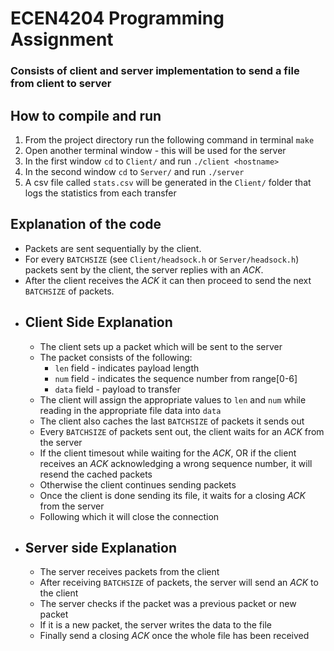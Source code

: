 # ECEN4204 Programming Assignment

### Consists of client and server implementation to send a file from client to server

## How to compile and run
1. From the project directory run the following command in terminal `make`
2. Open another terminal window - this will be used for the server
3. In the first window `cd` to `Client/` and run `./client <hostname>`
4. In the second window `cd` to `Server/` and run `./server`
5. A csv file called `stats.csv` will be generated in the `Client/` folder that logs the statistics from each transfer

## Explanation of the code
- Packets are sent sequentially by the client. 
- For every `BATCHSIZE` (see `Client/headsock.h` or `Server/headsock.h`) packets sent by the client, the server replies with an *ACK*. 
- After the client receives the *ACK* it can then proceed to send the next `BATCHSIZE` of packets.
- Client Side Explanation
  -
  - The client sets up a packet which will be sent to the server
  - The packet consists of the following:
    - `len` field - indicates payload length
    - `num` field - indicates the sequence number from range[0-6]
    - `data` field - payload to transfer
  - The client will assign the appropriate values to `len` and `num` while reading in the appropriate file data into `data`
  - The client also caches the last `BATCHSIZE` of packets it sends out
  - Every `BATCHSIZE` of packets sent out, the client waits for an *ACK* from the server
  - If the client timesout while waiting for the *ACK*, OR if the client receives an *ACK* acknowledging a wrong sequence number, it will resend the cached packets
  - Otherwise the client continues sending packets
  - Once the client is done sending its file, it waits for a closing *ACK* from the server
  - Following which it will close the connection
- Server side Explanation
  - 
  - The server receives packets from the client
  - After receiving `BATCHSIZE` of packets, the server will send an *ACK* to the client
  - The server checks if the packet was a previous packet or new packet
  - If it is a new packet, the server writes the data to the file
  - Finally send a closing *ACK* once the whole file has been received